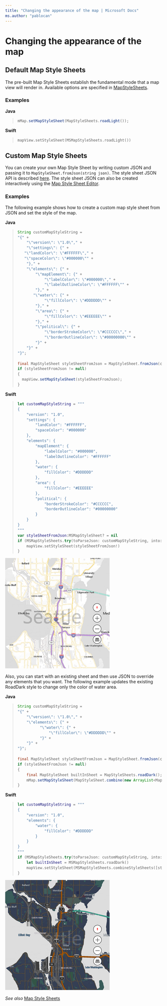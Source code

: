 ```yaml
---
title: "Changing the appearance of the map | Microsoft Docs"
ms.author: "pablocan"
---
```


# Changing the appearance of the map

## Default Map Style Sheets

The pre-built Map Style Sheets establish the fundamental mode that a map view will render in.  Available options are specified in [MapStyleSheets](../map-control-api/MapStyleSheets-class.md).

### Examples

**Java**

>```java
> mMap.setMapStyleSheet(MapStyleSheets.roadLight());
>```

**Swift**

>```swift
> mapView.setStyleSheet(MSMapStyleSheets.roadLight())
>```

## Custom Map Style Sheets

You can create your own Map Style Sheet by writing custom JSON and passing it to `MapStyleSheet.fromJson(string json)`. The style sheet JSON API is described [here](https://docs.microsoft.com/bingmaps/styling/map-style-sheet-entries). The style sheet JSON can also be created interactively using the [Map Style Sheet Editor](https://www.microsoft.com/p/map-style-sheet-editor/9nbhtcjt72ft).

### Examples

The following example shows how to create a custom map style sheet from JSON and set the style of the map.

**Java**

>```java
> String customMapStyleString = 
> "{" +
>     "\"version\": \"1.0\"," +
>     "\"settings\": {" +
>    "\"landColor\": \"#FFFFFF\"," +
>    "\"spaceColor\": \"#000000\"" +
>     "}," +
>     "\"elements\": {" +
>         "\"mapElement\": {" +
>             "\"labelColor\": \"#000000\"," +
>             "\"labelOutlineColor\": \"#FFFFFF\"" +
>         "}," +
>        "\"water\": {" +
>             "\"fillColor\": \"#DDDDDD\"" +
>         "}," +
>         "\"area\": {" +
>             "\"fillColor\": \"#EEEEEE\"" +
>         "}," +
>         "\"political\": {" +
>             "\"borderStrokeColor\": \"#CCCCCC\"," +
>             "\"borderOutlineColor\": \"#00000000\"" +
>         "}" +
>     "}" +
> "}";
>
> final MapStyleSheet styleSheetFromJson = MapStyleSheet.fromJson(customMapStyleString);
> if (styleSheetFromJson != null) 
> {
>   mapView.setMapStyleSheet(styleSheetFromJson);
> }
>```

**Swift**

>```swift
> let customMapStyleString = """
> {
>     "version": "1.0",
>     "settings": {
>         "landColor": "#FFFFFF",
>         "spaceColor": "#000000"
>     },
>     "elements": {
>         "mapElement": {
>             "labelColor": "#000000",
>             "labelOutlineColor": "#FFFFFF"
>         },
>         "water": {
>             "fillColor": "#DDDDDD"
>         },
>         "area": {
>             "fillColor": "#EEEEEE"
>         },
>         "political": {
>             "borderStrokeColor": "#CCCCCC",
>             "borderOutlineColor": "#00000000"
>         }
>     }
> }
> """
> var styleSheetFromJson:MSMapStyleSheet? = nil
> if (MSMapStyleSheets.try(toParseJson: customMapStyleString, into:&styleSheetFromJson)) {
>     mapView.setStyleSheet(styleSheetFromJson!)
> }
>```

![Custom map style 1](media/change-map-styles-custom01.png)

Also, you can start with an existing sheet and then use JSON to override any elements that you want. The following example updates the existing RoadDark style to change only the color of water area. 

**Java**

>```java
> String customMapStyleString = 
> "{" +
>     "\"version\": \"1.0\"," +
>     "\"elements\": {" +
>           "\"water\": {" +
>               "\"fillColor\": \"#DDDDDD\"" +
>           "}" +
>     "}" +
> "}";
>
> final MapStyleSheet styleSheetFromJson = MapStyleSheet.fromJson(customMapStyleString);
> if (styleSheetFromJson != null) 
> {
>     final MapStyleSheet builtInSheet = MapStyleSheets.roadDark();
>     mMap.setMapStyleSheet(MapStyleSheet.combine(new ArrayList<MapStyleSheet>() {{ add(styleSheetFromJson); > add(builtInSheet); }}));
> }
>```

**Swift**

>```swift
> let customMapStyleString = """
> {
>     "version": "1.0",
>     "elements": {
>         "water": {
>             "fillColor": "#DDDDDD"
>         }
>     }
> }
> """
> if (MSMapStyleSheets.try(toParseJson: customMapStyleString, into:&styleSheetFromJson)) {
>     let builtInSheet = MSMapStyleSheets.roadDark()
>     mapView.setStyleSheet(MSMapStyleSheets.combineStyleSheets([styleSheetFromJson, builtInSheet]))
> }
>```

![Custom Map style 2](media/change-map-styles-custom02.png)

_See also_
[Map Style Sheets](map-styles-sheets.md)
